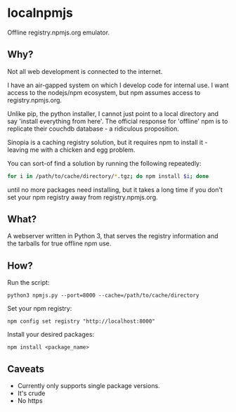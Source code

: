 # localnpmjs
Offline registry.npmjs.org emulator.

## Why?

Not all web development is connected to the internet.

I have an air-gapped system on which I develop code for internal use. I want access
to the nodejs/npm ecosystem, but npm assumes access to registry.npmjs.org.

Unlike pip, the python installer, I cannot just point to a local directory and say
'install everything from here'. The official response for 'offline' npm is to
replicate their couchdb database - a ridiculous proposition.

Sinopia is a caching registry solution, but it requires npm to install it - leaving
me with a chicken and egg problem.

You can sort-of find a solution by running the following repeatedly:

```bash
for i in /path/to/cache/directory/*.tgz; do npm install $i; done
```

until no more packages need installing, but it takes a long time if you don't
set your npm registry away from registry.npmjs.org.

## What?

A webserver written in Python 3, that serves the registry information and the tarballs
for true offline npm use.

## How?

Run the script:

    python3 npmjs.py --port=8000 --cache=/path/to/cache/directory

Set your npm registry:

    npm config set registry "http://localhost:8000"

Install your desired packages:

    npm install <package_name>

## Caveats

  - Currently only supports single package versions.
  - It's crude
  - No https
